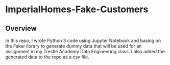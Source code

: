 # ImperialHomes-Fake-Customers

## Overview

In this repo, I wrote Python 3 code using Jupyter Notebook and basing on the Faker library to generate dummy data that will be used for an assignment in my Trestle Academy Data Engineering class. I also added the generated data to the repo as a csv file.
